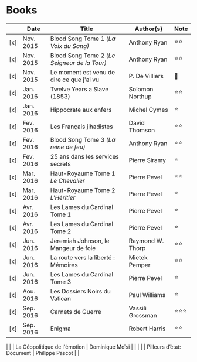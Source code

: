 # Books

|   | Date        | Title                                        | Author(s)     | Note |
|---| ---------- | --------------------------------------------- | ------------- | ---- |
|[x]| Nov. 2015  | Blood Song Tome 1 *(La Voix du Sang)*  | Anthony Ryan | :star::star: |
|[x]| Nov. 2015  | Blood Song Tome 2 *(Le Seigneur de la Tour)*  | Anthony Ryan | :star::star: |
|[x]| Nov. 2015  | Le moment est venu de dire ce que j'ai vu | P. De Villiers | :shit: |
|[x]| Jan. 2016  | Twelve Years a Slave (1853) | Solomon Northup | :star::star: |
|[x]| Jan. 2016  | Hippocrate aux enfers | Michel Cymes | :star: |
|[x]| Fev. 2016  | Les Français jihadistes | David Thomson | :star::star: |
|[x]| Fev. 2016  | Blood Song Tome 3 *(La reine de feu)*  | Anthony Ryan | :star::star: |
|[x]| Fev. 2016  | 25 ans dans les services secrets  | Pierre Siramy | :star: |
|[x]| Mar. 2016  | Haut-Royaume Tome 1 *Le Chevalier*  | Pierre Pevel | :star::star: |
|[x]| Mar. 2016  | Haut-Royaume Tome 2 *L'Héritier*  | Pierre Pevel | :star: |
|[x]| Avr. 2016  | Les Lames du Cardinal Tome 1  | Pierre Pevel | :star: |
|[x]| Avr. 2016  | Les Lames du Cardinal Tome 2  | Pierre Pevel | :star: |
|[x]| Jun. 2016  | Jeremiah Johnson, le Mangeur de foie | Raymond W. Thorp | :star::star: |
|[x]| Jun. 2016  | La route vers la liberté : Mémoires | Mietek Pemper | :star::star: |
|[x]| Jun. 2016  | Les Lames du Cardinal Tome 3  | Pierre Pevel | :star: |
|[x]| Aou. 2016  | Les Dossiers Noirs du Vatican  | Paul Williams| :star: |
|[x]| Sep. 2016  | Carnets de Guerre  | Vassili Grossman | :star::star::star: |
|[x]| Sep. 2016  | Enigma  | Robert Harris | :star::star: |

|   |   | La Géopolitique de l'émotion | Dominique Moïsi | |
|   |   | Pilleurs d’état: Document | Philippe Pascot | |
